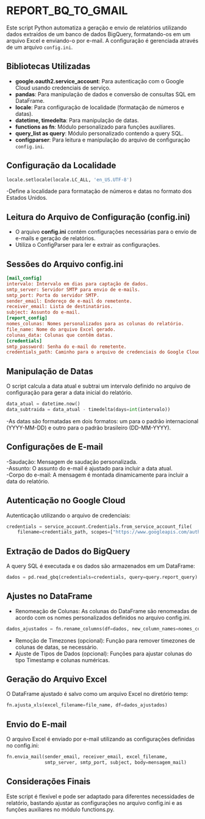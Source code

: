 # REPORT_BQ_TO_GMAIL

Este script Python automatiza a geração e envio de relatórios utilizando dados extraídos de um banco de dados BigQuery, formatando-os em um arquivo Excel e enviando-o por e-mail. A configuração é gerenciada através de um arquivo `config.ini`.

## Bibliotecas Utilizadas

- **google.oauth2.service_account**: Para autenticação com o Google Cloud usando credenciais de serviço.
- **pandas**: Para manipulação de dados e conversão de consultas SQL em DataFrame.
- **locale**: Para configuração de localidade (formatação de números e datas).
- **datetime, timedelta**: Para manipulação de datas.
- **functions as fn**: Módulo personalizado para funções auxiliares.
- **query_list as query**: Módulo personalizado contendo a query SQL.
- **configparser**: Para leitura e manipulação do arquivo de configuração `config.ini`.

## Configuração da Localidade

`````python
locale.setlocale(locale.LC_ALL, 'en_US.UTF-8')
``````
-Define a localidade para formatação de números e datas no formato dos Estados Unidos.

## Leitura do Arquivo de Configuração (config.ini)

- O arquivo **config.ini** contém configurações necessárias para o envio de e-mails e geração de relatórios.<br>
- Utiliza o ConfigParser para ler e extrair as configurações.<br>
## Sessões do Arquivo config.ini
````ini
[mail_config]
intervalo: Intervalo em dias para captação de dados.
smtp_server: Servidor SMTP para envio de e-mails.
smtp_port: Porta do servidor SMTP.
sender_email: Endereço de e-mail do remetente.
receiver_email: Lista de destinatários.
subject: Assunto do e-mail.
[report_config]
nomes_colunas: Nomes personalizados para as colunas do relatório.
file_name: Nome do arquivo Excel gerado.
colunas_data: Colunas que contêm datas.
[credentials]
smtp_password: Senha do e-mail do remetente.
credentials_path: Caminho para o arquivo de credenciais do Google Cloud.
````
## Manipulação de Datas
O script calcula a data atual e subtrai um intervalo definido no arquivo de configuração para gerar a data inicial do relatório.<br>
````python
data_atual = datetime.now()
data_subtraida = data_atual - timedelta(days=int(intervalo))
````
-As datas são formatadas em dois formatos: um para o padrão internacional (YYYY-MM-DD) e outro para o padrão brasileiro (DD-MM-YYYY).

## Configurações de E-mail
-Saudação: Mensagem de saudação personalizada.<br>
-Assunto: O assunto do e-mail é ajustado para incluir a data atual.<br>
-Corpo do e-mail: A mensagem é montada dinamicamente para incluir a data do relatório.<br>
## Autenticação no Google Cloud
Autenticação utilizando o arquivo de credenciais:
````python
credentials = service_account.Credentials.from_service_account_file(
    filename=credentials_path, scopes=["https://www.googleapis.com/auth/cloud-platform"])
````
## Extração de Dados do BigQuery
A query SQL é executada e os dados são armazenados em um DataFrame:
````python
dados = pd.read_gbq(credentials=credentials, query=query.report_query)
````
## Ajustes no DataFrame
- Renomeação de Colunas: As colunas do DataFrame são renomeadas de acordo com os nomes personalizados definidos no arquivo config.ini.
````python
dados_ajustados = fn.rename_columns(df=dados, new_column_names=nomes_colunas)
````
- Remoção de Timezones (opcional): Função para remover timezones de colunas de datas, se necessário.<br>
- Ajuste de Tipos de Dados (opcional): Funções para ajustar colunas do tipo Timestamp e colunas numéricas.<br>

## Geração do Arquivo Excel
O DataFrame ajustado é salvo como um arquivo Excel no diretório temp:
````python
fn.ajusta_xls(excel_filename=file_name, df=dados_ajustados)
````
## Envio do E-mail
O arquivo Excel é enviado por e-mail utilizando as configurações definidas no config.ini:
````python
fn.envia_mail(sender_email, receiver_email, excel_filename,
              smtp_server, smtp_port, subject, body=mensagem_mail)
````
## Considerações Finais

Este script é flexível e pode ser adaptado para diferentes necessidades de relatório, bastando ajustar as configurações no arquivo config.ini e as funções auxiliares no módulo functions.py.
